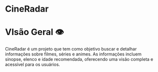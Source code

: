 # CineRadar

<h1>VIsão Geral 👁️</h1>
CineRadar é um projeto que tem como objetivo buscar e detalhar informações sobre filmes, séries e animes. As informações incluem sinopse, elenco e idade recomendada, oferecendo uma visão completa e acessível para os usuários.
